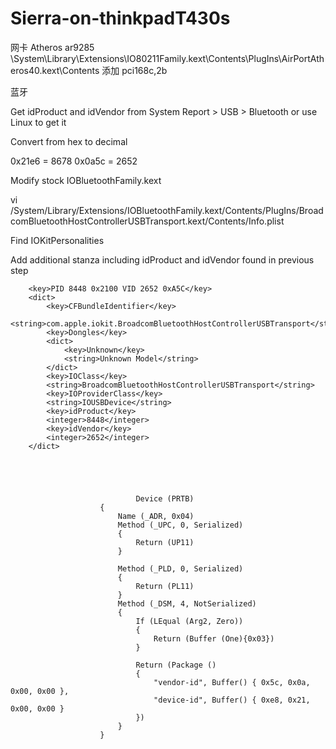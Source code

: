 # Sierra-on-thinkpadT430s

网卡 Atheros ar9285
\System\Library\Extensions\IO80211Family.kext\Contents\PlugIns\AirPortAtheros40.kext\Contents 
添加				<string>pci168c,2b</string>

蓝牙 

Get idProduct and idVendor from System Report > USB > Bluetooth or use Linux to get it

Convert from hex to decimal

0x21e6 = 8678
0x0a5c  = 2652

Modify stock IOBluetoothFamily.kext

vi /System/Library/Extensions/IOBluetoothFamily.kext/Contents/PlugIns/BroadcomBluetoothHostControllerUSBTransport.kext/Contents/Info.plist

Find IOKitPersonalities

Add additional stanza including idProduct and idVendor found in previous step

		<key>PID 8448 0x2100 VID 2652 0xA5C</key>
		<dict>
			<key>CFBundleIdentifier</key>
			<string>com.apple.iokit.BroadcomBluetoothHostControllerUSBTransport</string>
			<key>Dongles</key>
			<dict>
				<key>Unknown</key>
				<string>Unknown Model</string>
			</dict>
			<key>IOClass</key>
			<string>BroadcomBluetoothHostControllerUSBTransport</string>
			<key>IOProviderClass</key>
			<string>IOUSBDevice</string>
			<key>idProduct</key>
			<integer>8448</integer>
			<key>idVendor</key>
			<integer>2652</integer>
		</dict>
		
		
		
		
		
		                        Device (PRTB)
                        {
                            Name (_ADR, 0x04)
                            Method (_UPC, 0, Serialized)
                            {
                                Return (UP11)
                            }

                            Method (_PLD, 0, Serialized)
                            {
                                Return (PL11)
                            }
                            Method (_DSM, 4, NotSerialized)
                            {
                                If (LEqual (Arg2, Zero))
                                {
                                    Return (Buffer (One){0x03})
                                }

                                Return (Package ()
                                {
                                    "vendor-id", Buffer() { 0x5c, 0x0a, 0x00, 0x00 },
                                    "device-id", Buffer() { 0xe8, 0x21, 0x00, 0x00 }
                                })
                            }
                        }
